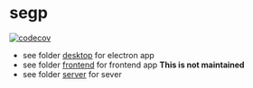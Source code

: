 # segp
[![codecov](https://codecov.io/gh/acowusu/segp/graph/badge.svg?token=GI2XI6ZC2W)](https://codecov.io/gh/acowusu/segp)
* see folder [desktop](desktop/) for electron app 
* see folder [frontend](frontend/) for frontend app **This is not maintained**
* see folder [server](server/) for sever   


